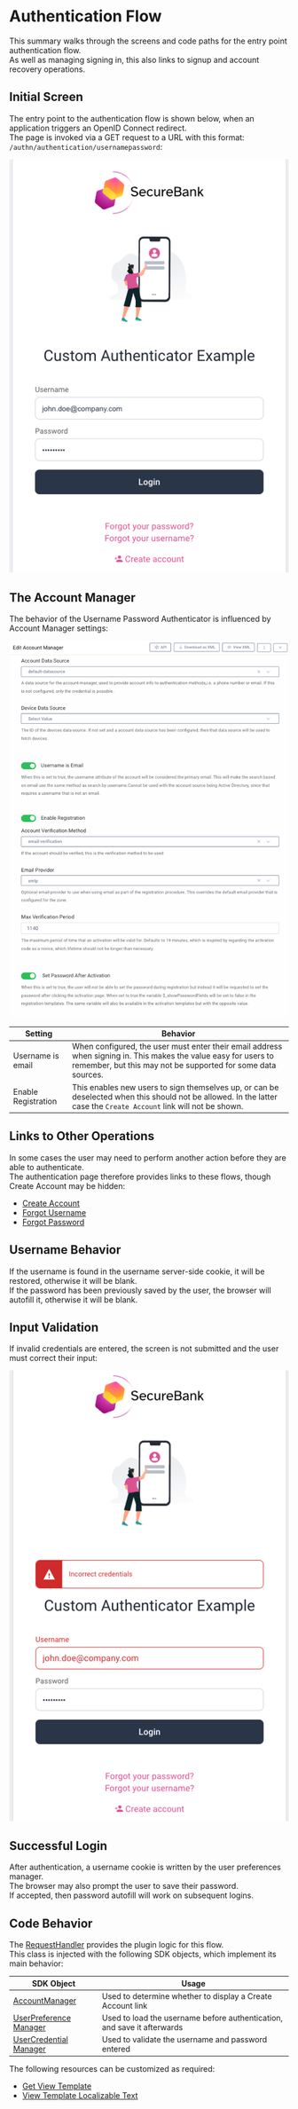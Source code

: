 # Authentication Flow

This summary walks through the screens and code paths for the entry point authentication flow.\
As well as managing signing in, this also links to signup and account recovery operations.

## Initial Screen

The entry point to the authentication flow is shown below, when an application triggers an OpenID Connect redirect.\
The page is invoked via a GET request to a URL with this format: `/authn/authentication/usernamepassword`:

![Initial Screen](images/authentication/initial.png)

## The Account Manager

The behavior of the Username Password Authenticator is influenced by Account Manager settings:

![Account Manager](images/shared/account-manager.png)

| Setting | Behavior |
| ------- | -------- |
| Username is email | When configured, the user must enter their email address when signing in. This makes the value easy for users to remember, but this may not be supported for some data sources. |
| Enable Registration | This enables new users to sign themselves up, or can be deselected when this should not be allowed. In the latter case the `Create Account` link will not be shown. |

## Links to Other Operations

In some cases the user may need to perform another action before they are able to authenticate.\
The authentication page therefore provides links to these flows, though Create Account may be hidden:

- [Create Account](create-account.md)
- [Forgot Username](forgot-username.md)
- [Forgot Password](forgot-password.md)

## Username Behavior

If the username is found in the username server-side cookie, it will be restored, otherwise it will be blank.\
If the password has been previously saved by the user, the browser will autofill it, otherwise it will be blank.

## Input Validation

If invalid credentials are entered, the screen is not submitted and the user must correct their input:

![Blank Input](images/authentication/invalid-input.png)

## Successful Login

After authentication, a username cookie is written by the user preferences manager.\
The browser may also prompt the user to save their password.\
If accepted, then password autofill will work on subsequent logins.

## Code Behavior

The [RequestHandler](../src/main/java/io/curity/identityserver/plugin/usernamepassword/authentication/UsernamePasswordAuthenticationRequestHandler.java) provides the plugin logic for this flow.\
This class is injected with the following SDK objects, which implement its main behavior:

| SDK Object | Usage |
| ---------- | ----- |
| [AccountManager](https://curity.io/docs/idsvr-java-plugin-sdk/latest/se/curity/identityserver/sdk/service/AccountManager.html) | Used to determine whether to display a Create Account link |
| [UserPreference Manager](https://curity.io/docs/idsvr-java-plugin-sdk/latest/se/curity/identityserver/sdk/service/UserPreferenceManager.html) | Used to load the username before authentication, and save it afterwards |
| [UserCredential Manager](https://curity.io/docs/idsvr-java-plugin-sdk/latest/se/curity/identityserver/sdk/service/AccountManager.html) | Used to validate the username and password entered |

The following resources can be customized as required:

- [Get View Template](../src/main/resources/templates/authenticator/username-password-authenticator/authenticate/get.vm)
- [View Template Localizable Text](../src/main/resources/messages/en/authenticator/username-password-authenticator/authenticate/messages)
